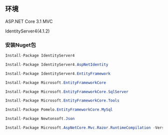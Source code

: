 ## **环境**

ASP.NET Core 3.1 MVC

IdentityServer4(4.1.2)

### 安装Nuget包

```C#
Install-Package IdentityServer4

Install-Package IdentityServer4.AspNetIdentity

Install-Package IdentityServer4.EntityFramework

Install-Package Microsoft.EntityFrameworkCore

Install-Package Microsoft.EntityFrameworkCore.SqlServer

Install-Package Microsoft.EntityFrameworkCore.Tools

Install-Package Pomelo.EntityFrameworkCore.MySql

Install-Package Newtonsoft.Json

Install-Package Microsoft.AspNetCore.Mvc.Razor.RuntimeCompilation -Version 3.1.15
```





